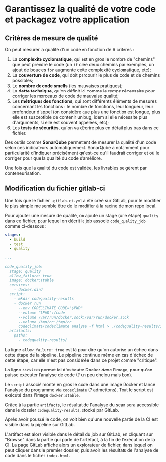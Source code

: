 # Garantissez la qualité de votre code et packagez votre application

## Critères de mesure de qualité

On peut mesurer la qualité d'un code en fonction de 6 critères :

1. La **complexité cyclomatique**, qui est en gros le nombre de "chemins" que peut prendre le code (un `if` crée deux chemins par exemples, un ajout de boucles `for` augmente cette complexité cyclomatique, etc);
2. La **couverture de code**, qui doit parcourir le plus de code et de chemins possibles;
3. Le **nombre de code smells** (les mauvaises pratiques);
4. La **dette technique**, qu'on définit ici comme le _temps_ nécessaire pour corriger les morceaux de code de mauvaise qualité;
5. Les **métriques des fonctions**, qui sont différents éléments de mesures concernant les fonctions : le nombre de fonctions, leur longueur, leur profondeur d'appel (on considère que plus une fonction est longue, plus elle est susceptible de contenir un bug, idem si elle nécessite plus d'arguments, si elle est souvent appelées, etc);
6. Les **tests de sécurités**, qu'on va décrire plus en détail plus bas dans ce fichier.

Des outils comme **SonarQube** permettent de mesurer la qualité d'un code selon ces indicateurs automatiquement. SonarQube a notamment pour particularité d'indiquer précisément qu'est-ce qu'il faudrait corriger et où le corriger pour que la qualité du code s'améliore.

Une fois que la qualité du code est validée, les livrables se gèrent par conteneurisation.

## Modification du fichier gitlab-ci

Une fois que le fichier `.gitlab-ci.yml` a été créé sur GitLab, pour le modifier le plus simple me semble être de le modifier à la racine de mon repo local.

Pour ajouter une mesure de qualité, on ajoute un stage (une étape) `quality` dans ce fichier, pour lequel on décrit le job associé `code_quality_job` comme ci-dessous :

```YAML
stages:
  - build
  - test
  - quality

...

code_quality_job:
  stage: quality
  allow_failure: true
  image: docker:stable
  services:
    - docker:dind
  script:
    - mkdir codequality-results
    - docker run
      --env CODECLIMATE_CODE="$PWD"
      --volume "$PWD":/code
      --volume /var/run/docker.sock:/var/run/docker.sock
      --volume /tmp/cc:/tmp/cc
      codeclimate/codeclimate analyze -f html > ./codequality-results/index.html
  artifacts:
    paths:
      - codequality-results/
```

La ligne `allow_failure: true` est là pour dire qu'on autorise un échec dans cette étape de la pipeline. Le pipeline continue même en cas d'échec de cette étape, car elle n'est pas considérée dans ce projet comme "critique".

La ligne `services` permet ici d'exécuter Docker _dans_ l'image, pour qu'on puisse exécuter l'analyse de code (? un peu chelou mais bon).

Le `script` associé monte en gros le code dans une image Docker et lance l'analyse du programme via `codeclimate` (? admettons).
Tout le script est exécuté dans l'image `docker:stable`.

Grâce à la partie `artifacts`, le résultat de l'analyse du scan sera accessible dans le dossier `codequality-results`, stocké par GitLab.

Après avoir poussé le code, on voit bien qu'une nouvelle partie de la CI est visible dans la pipeline sur GitLab.

L'artifact est alors visible dans le détail du job sur GitLab, en cliquant sur "Browse" dans la partie qui parle de l'artéfact, à la fin de l'exécution de la CI. La page GitLab affiche alors un explorateur de fichier, dans lequel on peut cliquer dans le premier dossier, puis avoir les résultats de l'analyse de code dans le fichier `index.html`.
